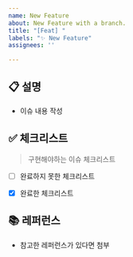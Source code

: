 ```yaml
---
name: New Feature
about: New Feature with a branch.
title: "[Feat] "
labels: "✨ New Feature"
assignees: ''

---
```


## 📋 설명
- 이슈 내용 작성


## ✅ 체크리스트

> 구현해야하는 이슈 체크리스트
- [ ] 완료하지 못한 체크리스트
- [x] 완료한 체크리스트


## 📚 레퍼런스
- 참고한 레퍼런스가 있다면 첨부
